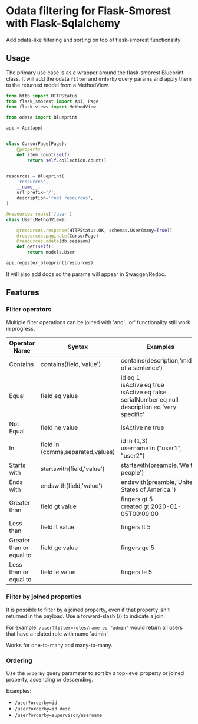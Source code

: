 # Odata filtering for Flask-Smorest with Flask-Sqlalchemy 

Add odata-like filtering and sorting on top of flask-smorest functionality

## Usage
The primary use case is as a wrapper around the flask-smorest Blueprint class.
It will add the odata `filter` and `orderby` query params and apply them to the returned model from a MethodView.

```python
from http import HTTPStatus
from flask_smorest import Api, Page
from flask.views import MethodView

from odata import Blueprint

api = Api(app)


class CursorPage(Page):
    @property
    def item_count(self):
        return self.collection.count()


resources = Blueprint(
    'resources',
    __name__,
    url_prefix='/',
    description='root resources',
)

@resources.route('/user')
class User(MethodView):

    @resources.response(HTTPStatus.OK, schemas.User(many=True))
    @resources.paginate(CursorPage)
    @resources.odata(db.session)
    def get(self):
        return models.User

api.register_blueprint(resources)
```

It will also add docs so the params will appear in Swagger/Redoc.

## Features

### Filter operators
Multiple filter operations can be joined with 'and'. 'or' functionality still work in progress. 

|Operator Name|Syntax|Examples|
|---|---|---|
|Contains|contains(field,'value')|contains(description,'middle of a sentence')
|Equal|field eq value|id eq 1<br>isActive eq true<br>isActive eq false<br>serialNumber eq null<br>description eq 'very specific'|
|Not Equal|field ne value|isActive ne true|
|In|field in (comma,separated,values)|id in (1,3)<br>username in ("user1", "user2")
|Starts with|startswith(field,'value')|startswith(preamble,'We the people')|
|Ends with|endswith(field,'value')|endswith(preamble,'United States of America.')|
|Greater than|field gt value|fingers gt 5<br>created gt 2020-01-05T00:00:00|
|Less than|field lt value|fingers lt 5|
|Greater than or equal to|field ge value|fingers ge 5|
|Less than or equal to|field le value|fingers le 5|

### Filter by joined properties
It is possible to filter by a joined property, even if that property isn't returned in the payload.
Use a forward-slash (/) to indicate a join.

For example:
`/user?filter=roles/name eq "admin"` would return all users that have a related role with name 'admin'.

Works for one-to-many and many-to-many.

### Ordering
Use the `orderby` query parameter to sort by a top-level property or joined property, ascending or descending.

Examples:

- `/user?orderby=id`
- `/user?orderby=id desc`
- `/user?orderby=supervisor/username`


